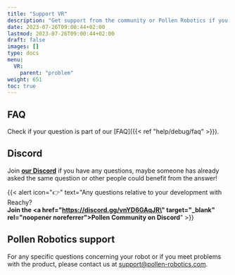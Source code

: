 ```yaml
---
title: "Support VR"
description: "Get support from the community or Pollen Robotics if you meet problems with the VR teleoperation app"
date: 2023-07-26T09:00:44+02:00
lastmod: 2023-07-26T09:00:44+02:00
draft: false
images: []
type: docs
menu:
  VR:
    parent: "problem"
weight: 651
toc: true
---
```


## FAQ

Check if your question is part of our [FAQ]({{< ref "help/debug/faq" >}}).

## Discord

Join **[our Discord](https://discord.gg/vnYD6GAqJR)** if you have any questions, maybe someone has already asked the same question or other people could benefit from the answer!

{{< alert icon="👉" text="Any questions relative to your development with Reachy?</br><b>Join the <a href=\"https://discord.gg/vnYD6GAqJR\" target=\"_blank\" rel=\"noopener noreferrer\">Pollen Community on Discord</a></b>" >}}


## Pollen Robotics support

For any specific questions concerning your robot or if you meet problems with the product, please contact us at [support@pollen-robotics.com](mailto:support@pollen-robotics.com).
